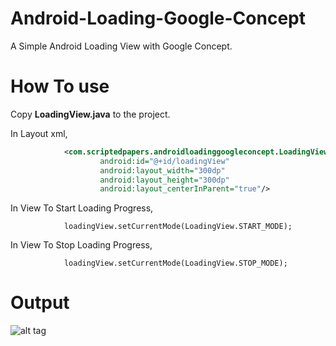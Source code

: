 # Android-Loading-Google-Concept
A Simple Android Loading View with Google Concept.

# **How To use**
Copy **LoadingView.java** to the project.

In Layout xml,
```xml
            <com.scriptedpapers.androidloadinggoogleconcept.LoadingView
                    android:id="@+id/loadingView"
                    android:layout_width="300dp"
                    android:layout_height="300dp"
                    android:layout_centerInParent="true"/>
```

In View To Start Loading Progress,
```
            loadingView.setCurrentMode(LoadingView.START_MODE);
```

In View To Stop Loading Progress,
```
            loadingView.setCurrentMode(LoadingView.STOP_MODE);
```

# **Output**
![alt tag]()